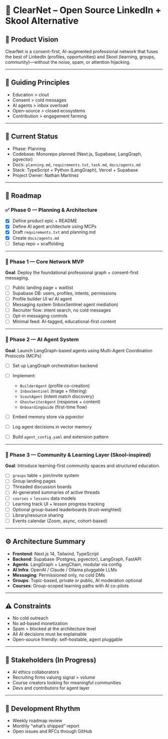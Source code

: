 # 📘 ClearNet – Open Source LinkedIn + Skool Alternative

## 🌟 Product Vision
ClearNet is a consent-first, AI-augmented professional network that fuses the best of LinkedIn (profiles, opportunities) and Skool (learning, groups, community)—without the noise, spam, or attention hijacking.

---

## 🧭 Guiding Principles
- Education > clout
- Consent > cold messages
- AI agents > inbox overload
- Open-source > closed ecosystems
- Contribution > engagement farming

---

## 📌 Current Status
- Phase: Planning
- Codebase: Monorepo planned (Next.js, Supabase, LangGraph, pgvector)
- Docs: `planning.md`, `requirements.txt`, `task.md`, `docs/agents.md`
- Stack: TypeScript + Python (LangGraph), Vercel + Supabase
- Project Owner: Nathan Martinez

---

## 📅 Roadmap

### ✅ Phase 0 — Planning & Architecture
- [x] Define product epic + README
- [x] Define AI agent architecture using MCPs
- [x] Draft `requirements.txt` and planning.md
- [x] Create `docs/agents.md`
- [ ] Setup repo + scaffolding

---

### 🔲 Phase 1 — Core Network MVP

**Goal**: Deploy the foundational professional graph + consent-first messaging.

- [ ] Public landing page + waitlist
- [ ] Supabase DB: users, profiles, intents, permissions
- [ ] Profile builder UI w/ AI agent
- [ ] Messaging system (InboxSentinel agent mediation)
- [ ] Recruiter flow: intent search, no cold messages
- [ ] Opt-in messaging controls
- [ ] Minimal feed: AI-tagged, educational-first content

---

### 🔲 Phase 2 — AI Agent System

**Goal**: Launch LangGraph-based agents using Multi-Agent Coordination Protocols (MCPs)

- [ ] Set up LangGraph orchestration backend
- [ ] Implement:
  - `BuilderAgent` (profile co-creation)
  - `InboxSentinel` (triage + filtering)
  - `ScoutAgent` (intent match discovery)
  - `GhostwriterAgent` (response + content)
  - `OnboardingGuide` (first-time flow)

- [ ] Embed memory store via pgvector
- [ ] Log agent decisions in vector memory
- [ ] Build `agent_config.yaml` and extension pattern

---

### 🔲 Phase 3 — Community & Learning Layer (Skool-inspired)

**Goal**: Introduce learning-first community spaces and structured education.

- [ ] `groups` table + join/invite system
- [ ] Group landing pages
- [ ] Threaded discussion boards
- [ ] AI-generated summaries of active threads
- [ ] `courses` + `lessons` data models
- [ ] Learning track UI + lesson progress tracking
- [ ] Optional group-based leaderboards (trust-weighted)
- [ ] Library/resource sharing
- [ ] Events calendar (Zoom, async, cohort-based)

---

## ⚙️ Architecture Summary

- **Frontend**: Next.js 14, Tailwind, TypeScript
- **Backend**: Supabase (Postgres, pgvector), LangGraph, FastAPI
- **Agents**: LangGraph + LangChain, modular via config
- **AI Infra**: OpenAI / Claude / Ollama pluggable LLMs
- **Messaging**: Permissioned only, no cold DMs
- **Groups**: Topic-based, private or public, AI moderation optional
- **Courses**: Group-scoped learning paths with AI co-pilots

---

## ⚠️ Constraints
- No cold outreach
- No ad-based monetization
- Spam = blocked at the architecture level
- All AI decisions must be explainable
- Open-source friendly: self-hostable, agent pluggable

---

## 🤝 Stakeholders (In Progress)
- AI ethics collaborators
- Recruiting firms valuing signal > volume
- Course creators looking for meaningful communities
- Devs and contributors for agent layer

---

## 🔁 Development Rhythm
- Weekly roadmap review
- Monthly “what’s shipped” report
- Open issues and RFCs through GitHub
